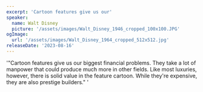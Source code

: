 ```yaml
---
excerpt: 'Cartoon features give us our'
speaker:
  name: Walt Disney
  picture: '/assets/images/Walt_Disney_1946_cropped_100x100.JPG'
ogImage:
  url: '/assets/images/Walt_Disney_1964_cropped_512x512.jpg'
releaseDate: '2023-08-16'
---
```


'"Cartoon features give us our biggest financial problems. They take a lot of manpower that could produce much more in other fields. Like most luxuries, however, there is solid value in the feature cartoon. While they're expensive, they are also prestige builders."'
